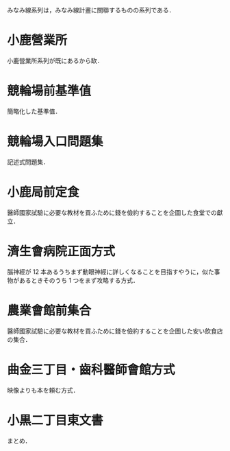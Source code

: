 みなみ線系列は，みなみ線計畫に關聯するものの系列である．

# 小鹿營業所

小鹿營業所系列が既にあるから缼．

# 競輪場前基準值

簡略化した基準值．

# 競輪場入口問題集

記述式問題集．

# 小鹿局前定食

醫師國家試驗に必要な教材を買ふために錢を儉約することを企圖した食堂での獻立．

# 濟生會病院正面方式

腦神經が 12 本あるうちまず動眼神經に詳しくなることを目指すやうに，似た事物があるときそのうち 1 つをまず攻略する方式．

# 農業會館前集合

醫師國家試驗に必要な教材を買ふために錢を儉約することを企圖した安い飲食店の集合．

# 曲金三丁目・齒科醫師會館方式

映像よりも本を頼む方式．

# 小黒二丁目東文書

まとめ．
